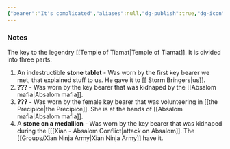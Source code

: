 ```yaml
---
{"bearer":"It's complicated","aliases":null,"dg-publish":true,"dg-icon":"item","tags":["item"],"permalink":"/items/key-to-the-temple-of-tiamat/","dgPassFrontmatter":true,"noteIcon":"item"}
---
```


### Notes
The key to the legendry [[Temple of Tiamat\|Temple of Tiamat]].
It is divided into three parts:
1. An indestructible **stone tablet** - Was worn by the first key bearer we met, that explained stuff to us. He gave it to [[ Storm Bringers\|us]].
2. **???** - Was worn by the key bearer that was kidnaped by the [[Absalom mafia\|Absalom mafia]]. 
3. **???** - Was worn by the female key bearer that was volunteering in [[the Precipice\|the Precipice]]. She is at the hands of [[Absalom mafia\|Absalom mafia]].
4. A **stone on a medallion** - Was worn by the key bearer that was kidnaped during the [[[Xian - Absalom Conflict\|attack on Absalom]]. The [[Groups/Xian Ninja Army\|Xian Ninja Army]] have it.
